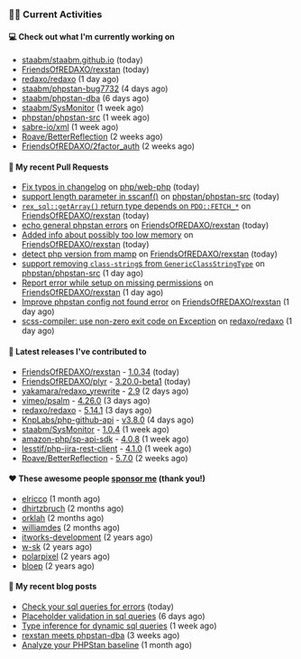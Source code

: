 ### 👨‍💻 Current Activities


#### 💻 Check out what I'm currently working on

- [staabm/staabm.github.io](https://github.com/staabm/staabm.github.io) (today)
- [FriendsOfREDAXO/rexstan](https://github.com/FriendsOfREDAXO/rexstan) (today)
- [redaxo/redaxo](https://github.com/redaxo/redaxo) (1 day ago)
- [staabm/phpstan-bug7732](https://github.com/staabm/phpstan-bug7732) (4 days ago)
- [staabm/phpstan-dba](https://github.com/staabm/phpstan-dba) (6 days ago)
- [staabm/SysMonitor](https://github.com/staabm/SysMonitor) (1 week ago)
- [phpstan/phpstan-src](https://github.com/phpstan/phpstan-src) (1 week ago)
- [sabre-io/xml](https://github.com/sabre-io/xml) (1 week ago)
- [Roave/BetterReflection](https://github.com/Roave/BetterReflection) (2 weeks ago)
- [FriendsOfREDAXO/2factor_auth](https://github.com/FriendsOfREDAXO/2factor_auth) (2 weeks ago)


#### 🔨 My recent Pull Requests

- [Fix typos in changelog](https://github.com/php/web-php/pull/683) on [php/web-php](https://github.com/php/web-php) (today)
- [support length parameter in sscanf()](https://github.com/phpstan/phpstan-src/pull/1593) on [phpstan/phpstan-src](https://github.com/phpstan/phpstan-src) (today)
- [`rex_sql::getArray()` return type depends on `PDO::FETCH_*`](https://github.com/FriendsOfREDAXO/rexstan/pull/81) on [FriendsOfREDAXO/rexstan](https://github.com/FriendsOfREDAXO/rexstan) (today)
- [echo general phpstan errors](https://github.com/FriendsOfREDAXO/rexstan/pull/80) on [FriendsOfREDAXO/rexstan](https://github.com/FriendsOfREDAXO/rexstan) (today)
- [Added info about possibly too low memory](https://github.com/FriendsOfREDAXO/rexstan/pull/78) on [FriendsOfREDAXO/rexstan](https://github.com/FriendsOfREDAXO/rexstan) (today)
- [detect php version from mamp](https://github.com/FriendsOfREDAXO/rexstan/pull/77) on [FriendsOfREDAXO/rexstan](https://github.com/FriendsOfREDAXO/rexstan) (today)
- [support removing `class-string`s from `GenericClassStringType`](https://github.com/phpstan/phpstan-src/pull/1590) on [phpstan/phpstan-src](https://github.com/phpstan/phpstan-src) (1 day ago)
- [Report error while setup on missing permissions](https://github.com/FriendsOfREDAXO/rexstan/pull/76) on [FriendsOfREDAXO/rexstan](https://github.com/FriendsOfREDAXO/rexstan) (1 day ago)
- [Improve phpstan config not found error](https://github.com/FriendsOfREDAXO/rexstan/pull/75) on [FriendsOfREDAXO/rexstan](https://github.com/FriendsOfREDAXO/rexstan) (1 day ago)
- [scss-compiler: use non-zero exit code on Exception](https://github.com/redaxo/redaxo/pull/5287) on [redaxo/redaxo](https://github.com/redaxo/redaxo) (1 day ago)


#### 🔭 Latest releases I've contributed to

- [FriendsOfREDAXO/rexstan](https://github.com/FriendsOfREDAXO/rexstan) - [1.0.34](https://github.com/FriendsOfREDAXO/rexstan/releases/tag/1.0.34) (today)
- [FriendsOfREDAXO/plyr](https://github.com/FriendsOfREDAXO/plyr) - [3.20.0-beta1](https://github.com/FriendsOfREDAXO/plyr/releases/tag/3.20.0-beta1) (today)
- [yakamara/redaxo_yrewrite](https://github.com/yakamara/redaxo_yrewrite) - [2.9](https://github.com/yakamara/redaxo_yrewrite/releases/tag/2.9) (2 days ago)
- [vimeo/psalm](https://github.com/vimeo/psalm) - [4.26.0](https://github.com/vimeo/psalm/releases/tag/4.26.0) (3 days ago)
- [redaxo/redaxo](https://github.com/redaxo/redaxo) - [5.14.1](https://github.com/redaxo/redaxo/releases/tag/5.14.1) (3 days ago)
- [KnpLabs/php-github-api](https://github.com/KnpLabs/php-github-api) - [v3.8.0](https://github.com/KnpLabs/php-github-api/releases/tag/v3.8.0) (4 days ago)
- [staabm/SysMonitor](https://github.com/staabm/SysMonitor) - [1.0.4](https://github.com/staabm/SysMonitor/releases/tag/1.0.4) (1 week ago)
- [amazon-php/sp-api-sdk](https://github.com/amazon-php/sp-api-sdk) - [4.0.8](https://github.com/amazon-php/sp-api-sdk/releases/tag/4.0.8) (1 week ago)
- [lesstif/php-jira-rest-client](https://github.com/lesstif/php-jira-rest-client) - [4.1.0](https://github.com/lesstif/php-jira-rest-client/releases/tag/4.1.0) (1 week ago)
- [Roave/BetterReflection](https://github.com/Roave/BetterReflection) - [5.7.0](https://github.com/Roave/BetterReflection/releases/tag/5.7.0) (2 weeks ago)


#### ❤️ These awesome people [sponsor me](https://github.com/sponsors/staabm) (thank you!)

- [elricco](https://github.com/elricco) (1 month ago)
- [dhirtzbruch](https://github.com/dhirtzbruch) (2 months ago)
- [orklah](https://github.com/orklah) (2 months ago)
- [williamdes](https://github.com/williamdes) (2 months ago)
- [itworks-development](https://github.com/itworks-development) (2 years ago)
- [w-sk](https://github.com/w-sk) (2 years ago)
- [polarpixel](https://github.com/polarpixel) (2 years ago)
- [bloep](https://github.com/bloep) (2 years ago)

#### 📜 My recent blog posts

- [Check your sql queries for errors](https://staabm.github.io/2022/08/05/phpstan-dba-syntax-error-detection.html) (today)
- [Placeholder validation in sql queries](https://staabm.github.io/2022/07/30/phpstan-dba-placeholder-validation.html) (6 days ago)
- [Type inference for dynamic sql queries](https://staabm.github.io/2022/07/23/phpstan-dba-inference-placeholder.html) (1 week ago)
- [rexstan meets phpstan-dba](https://staabm.github.io/2022/07/12/rexstan-meets-phpstan-dba.html) (3 weeks ago)
- [Analyze your PHPStan baseline](https://staabm.github.io/2022/07/04/phpstan-baseline-analysis.html) (1 month ago)
